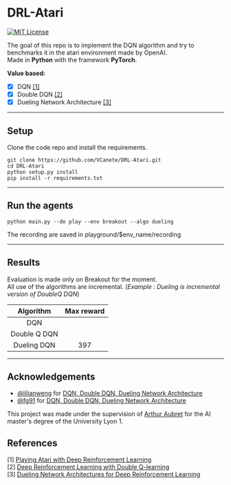 # DRL-Atari

[![MIT License](https://img.shields.io/badge/license-MIT-blue.svg)](LICENSE)

The goal of this repo is to implement the DQN algorithm and try to benchmarks it in the atari environment made by OpenAI.  
Made in **Python** with the framework **PyTorch**.

**Value based:** 
- [x] DQN [[1]](#references)
- [x] Double DQN [[2]](#references)
- [x] Dueling Network Architecture [[3]](#references)

----------------
## Setup 


Clone the code repo and install the requirements.

```
git clone https://github.com/VCanete/DRL-Atari.git
cd DRL-Atari
python setup.py install
pip install -r requirements.txt
```
----------------
## Run the agents

```
python main.py --do play --env breakout --algo dueling
```

The recording are saved in playground/$env_name/recording


----------------
## Results

Evaluation is made only on Breakout for the moment.  
All use of the algorithms are incremental. (*Example : Dueling is incremental version of DoubleQ DQN*)

|   Algorithm  | Max reward |
|:------------:|:----------:|
| DQN          |            |
| Double Q DQN |            |
| Dueling DQN  |     397    |

----------------
## Acknowledgements


- [@lilianweng](https://github.com/lilianweng) for [DQN, Double DQN, Dueling Network Architecture](https://lilianweng.github.io/lil-log/2018/05/05/implementing-deep-reinforcement-learning-models.html)
- [@fg91](https://github.com/fg91) for [DQN, Double DQN, Dueling Network Architecture](https://github.com/fg91/Deep-Q-Learning)
  


This project was made under the supervision of [Arthur Aubret](https://github.com/Aubret) for the AI master's degree of the University Lyon 1.


References
----------

[1] [Playing Atari with Deep Reinforcement Learning](http://arxiv.org/abs/1312.5602)  
[2] [Deep Reinforcement Learning with Double Q-learning](http://arxiv.org/abs/1509.06461)  
[3] [Dueling Network Architectures for Deep Reinforcement Learning](http://arxiv.org/abs/1511.06581)  
